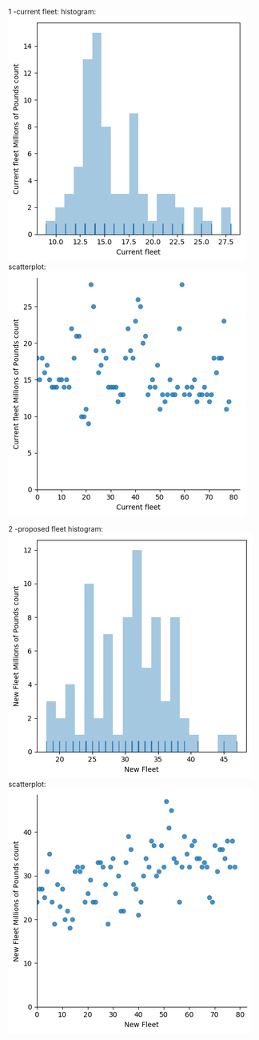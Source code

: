   1 -current fleet:
histogram:
![logo](./current_fleet_histogram.png?raw=true)
scatterplot:
![logo](./current_fleet_plot.png?raw=true)

2 -proposed fleet
histogram:
![logo](./proposed_fleet_histogram.png?raw=true)
scatterplot:
![logo](./proposed_fleet_plot.png?raw=true)


